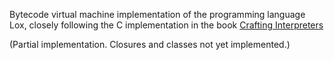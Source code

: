 Bytecode virtual machine implementation of the programming language Lox, closely following the C implementation in the book [Crafting Interpreters](http://craftinginterpreters.com/)

(Partial implementation. Closures and classes not yet implemented.)

